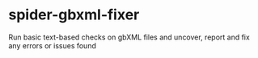# spider-gbxml-fixer
Run basic text-based checks on gbXML files and uncover, report and fix any errors or issues found
